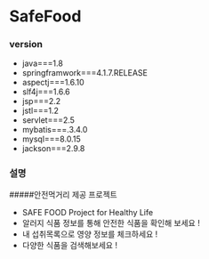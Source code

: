 SafeFood
========

### version

-	java===1.8
-	springframwork===4.1.7.RELEASE
-	aspectj===1.6.10
-	slf4j===1.6.6
-	jsp===2.2
-	jstl===1.2
-	servlet===2.5
-	mybatis===.3.4.0
-	mysql===8.0.15
-	jackson===2.9.8

### 설명

#####안전먹거리 제공 프로젝트

-	SAFE FOOD Project for Healthy Life
-	알러지 식품 정보를 통해 안전한 식품을 확인해 보세요 !
-	내 섭취목록으로 영양 정보를 체크하세요 !
-	다양한 식품을 검색해보세요 !
